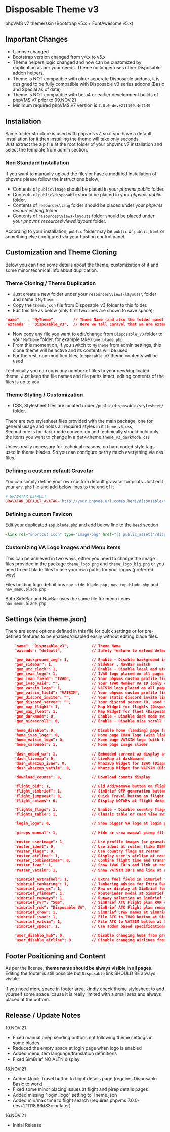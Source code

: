 # Disposable Theme v3

phpVMS v7 theme/skin (Bootstrap v5.x + FontAwesome v5.x)  

## Important Changes

* License changed
* Bootstrap version changed from v4.x to v5.x
* Theme helpers logic changed and now can be customized by duplication as per your needs. Theme no longer uses other Disposable addon helpers.
* Theme is NOT compatible with older seperate Disposable addons, it is designed to be fully compatible with Disposable v3 series addons (Basic and Special as of date)
* Theme is NOT compatible with beta4 or earlier development builds of phpVMS v7 prior to 09.NOV.21
* Minimum required phpVMS v7 version is `7.0.0-dev+211109.4e7149`

## Installation

Same folder structure is used with phpvms v7, so if you have a default installation for it then installing the theme will take only seconds.  
Just extract the zip file at the root folder of your phpvms v7 installation and select the template from admin section.

### Non Standard Installation

If you want to manually upload the files or have a modified installation of phpvms please follow the instructions below;

* Contents of `public\image` should be placed in your *phpvms public* folder.
* Contents of `public\disposable` should be placed in your *phpvms public* folder.
* Contents of `resources\lang` folder should be placed under your *phpvms resources\lang* folder.
* Contents of `resources\views\layouts` folder should be placed under your *phpvms resources\views\layouts* folder.

According to your installation, `public` folder may be `public` or `public_html` or something else configured via your hosting control panel.

## Customization and Theme Cloning

Below you can find some details about the theme, customization of it and some minor technical info about duplication.

### Theme Cloning / Theme Duplication

* Just create a new folder under your `resources\views\layouts\` folder and name it `MyTheme`  
* Copy the `theme.json` file from Disposable_v3 folder to this folder.  
* Edit this file as below (only first two lines are shown to save space);

```json
"name"    : "MyTheme",        // Theme Name (and also the folder name)
"extends" : "Disposable_v3",  // Here we tell Laravel that we are extending DH2 theme
```

* Now copy any file you want to edit/change from `Disposable_v3` folder to your `MyTheme` folder, for example take `home.blade.php`
* From this moment on, if you switch to `MyTheme` from admin settings, this clone theme will be active and its contents will be used
* For the rest, non-modified files, `Disposable_v3` theme contents will be used

Technically you can copy any number of files to your new/duplicated theme. Just keep the file names and file paths intact, editing contents of the files is up to you.

### Theme Styling / Customization

* CSS, Stylesheet files are located under `/public/disposable/stylesheet/` folder.

There are two stylesheet files provided with the main package, one for general usage and holds all required styles in it `theme_v3.css`,  
Second one is for dark mode conversion and technically should hold only the items you want to change in a dark-theme `theme_v3_darkmode.css`

Unless really necessary for technical reasons, no hard coded style tags used in theme blades. So you can configure perrty much everything via css files.

### Defining a custom default Gravatar

You can simply define your own custom default gravatar for pilots. Just edit your `env.php` file and add below lines to the end of it  

```php
# GRAVATAR DEFAULT
GRAVATAR_DEFAULT_AVATAR='http://your.phpvms.url.comes.here/disposable/nophoto.jpg'
```

### Defining a custom FavIcon

Edit your duplicated `app.blade.php` and add below line to the `head` section

```html
<link rel="shortcut icon" type="image/png" href="{{ public_asset('/disposable/your_airline_icon_file.png') }}"/>
```

### Customizing VA Logo images and Menu items

This can be achieved in two ways, either you need to change the image files provided in the package `theme_logo.png` and `theme_logo_big.png` or you need to edit blade files to use your own paths for your logos (preferred way)

Files holding logo definitions `nav_side.blade.php` , `nav_top.blade.php` and `nav_menu.blade.php`

Both SideBar and NavBar uses the same file for menu items `nav_menu.blade.php`

## Settings (via theme.json)

There are some options defined in this file for quick settings or for pre-defined features to be enabled/disabled easily without editing blade files.

```json
    "name": "Disposable_v3",          // Theme Name
    "extends": "default",             // Safety feature to extend default theme

    "gen_background_img": 1,          // Enable - Disable background image
    "gen_sidebar": 1,                 // SideBar , NavBar switch
    "gen_utc_clock": 1,               // Enable - Disable local and utc clock display
    "gen_ivao_logo": 1,               // IVAO logo placed on all pages 
    "gen_ivao_field": "IVAO",         // Your phpvms custom profile field name defined for IVAO ID's 
    "gen_ivao_vaid": "",              // Your IVAO Member VA ID (only changes the logo at the moment)
    "gen_vatsim_logo": 1,             // VATSIM logo placed on all pages
    "gen_vatsim_field": "VATSIM",     // Your phpvms custom profile field name defined for VATSIM CID's
    "gen_discord_invite": "",         // Your static discord invite link (get only the last part like 4fkDHiNv )
    "gen_discord_server": "",         // Your discrod server ID, used for Discord Widget (Disposable Basic)
    "gen_map_flight": 1,              // Map Widget for flights (Disposable Basic)
    "gen_map_fleet": 1,               // Map Widget for fleet (Disposable Basic)
    "gen_darkmode": 0,                // Enable - Disable dark mode switch
    "gen_nicescroll": 0,              // Enable - Disable nice scroll (kills page performance and has issues!)
    
    "home_disable": 0,                // Disable home (landing) page for quests
    "home_ivao_logo": 0,              // Home page IVAO logo (with link)
    "home_vatsim_logo": 0,            // Home page VATSIM logo (with link)
    "home_carousel": 1,               // Home page image slider
    
    "dash_embed_wx": 1,               // Embedded current wx display at dashboard
    "dash_livemap": 0,                // LiveMap at dashboard
    "dash_whazzup_ivao": 0,           // WhazzUp Widget for IVAO (Disposable Basic)
    "dash_whazzup_vatsim": 0,         // WhazzUp Widget for VATSIM (Disposable Basic)

    "download_counts": 0,             // Download counts display

    "flight_bid": 1,                  // Bid Add/Remove button on flight details page
    "flight_simbrief": 1,             // SimBrief OFP generation button on flight details page
    "flight_jumpseat": 0,             // Quick Travel button on flight details page (Disposable Basic)
    "flight_notams": 0,               // Display NOTAMs at flight details page (Disposable Special)

    "flights_flags": 1,               // Enable - Disable country flags on flight related pages
    "flights_table": 1,               // Classic table or card view switch for flights searc page

    "login_logo": 0,                  // Show bigger VA logo at login page

    "pireps_manual": 1,               // Hide or show manual pirep filing buttons

    "roster_userimage": 1,            // Use profile images (or gravatar) at roster
    "roster_ident": 0,                // Use ident at roster (like DSP001 Name P)
    "roster_flags": 0,                // Use country flags at roster
    "roster_airline": 1,              // Display user's airline at roster
    "roster_combinetimes": 0,         // Combine flight time and transfer time at roster
    "roster_ivao": 1,                 // Show IVAO ID's and link at roster
    "roster_vatsim": 1,               // Show VATSIM ID's and link at roster

    "simbrief_extrafuel": 1,          // Extra fuel field in SimBrief form
    "simbrief_tankering": 1,          // Tankering advice for Extra Fuel field
    "simbrief_raw_wx": 1,             // Raw wx display at SimBrief form
    "simbrief_rfinder": 1,            // RouteFinder modal at SimBrief form
    "simbrief_runways": 1,            // Runway selection at SimBrief form (Disposable Basic)
    "simbrief_rvr": "500",            // SimBrief ATC Flight plan RVR value
    "simbrief_rmk": "Disposable VA",  // SimBrief ATC Flight plan remark field addition (like RMK/TCAS Disposable VA)
    "simbrief_crew": 1,               // SimBrief Crew names at SimBrief summary page
    "simbrief_ivao": 1,               // File ATC to IVAO button at SimBrief summary page
    "simbrief_vatsim": 1,             // File ATC to VATSIM button at SimBrief summary page
    "simbrief_specs": 1,              // Use addon based specifications at SimBrief form (Disposable Basic)

    "user_disable_hub": 0,            // Disable changing hubs from profile edit
    "user_disable_airline": 0         // Disable changing airlines from profile edit
```

## Footer Positioning and Content

As per the license, **theme name should be always visible in all pages**. Editing the footer is still possible but `Disposable` link SHOULD BE always visible.

If you need more space in footer area, kindly check theme stylesheet to add yourself some space 'cause it is really limited with a small area and always placed at the bottom.

## Release / Update Notes

19.NOV.21

* Fixed manual pirep sending buttons not following theme settings in some blades
* Reduced the empty space at login page when logo is enabled
* Added menu item language/translation definitions
* Fixed SimBrief NO ALTN display

18.NOV.21

* Added Quick Travel button to flight details page (requires Disposable Basic to work)
* Fixed some minor placing issues at flight and pirep details pages
* Added missing "login_logo" setting to Theme.json
* Added min/max time to flight search (requires phpvms 7.0.0-dev+211118.66d83c or later)

16.NOV.21

* Initial Release
